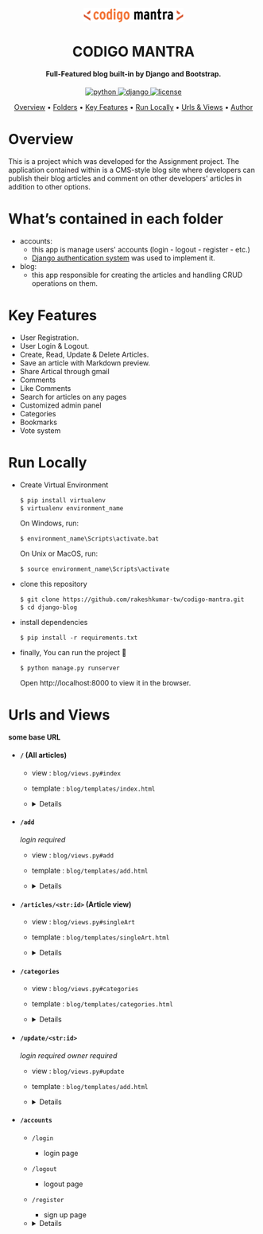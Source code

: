 <div align="center">
  <br>
  <a href="#"><img src="./blog/static/Codigo_Logo_Name.png" alt="CODIGO MANTRA" width="200"></a>
  <h1>CODIGO MANTRA</h1>
</div>

<h4 align="center">Full-Featured blog built-in by Django and Bootstrap.</h4>

<p align="center">
  <a href="https://python.org/downloads/">
    <img src="https://img.shields.io/pypi/pyversions/Django.svg" alt="python">
  </a>
  <a href="https://djangoproject.com/">
    <img src="https://img.shields.io/badge/django-4.0-success.svg" alt="django">
  </a>
  <a href="https://choosealicense.com/licenses/gpl-3.0/">
    <img src="https://img.shields.io/badge/license-GPL--3.0-green" alt="license">
  </a>
</p>
<p align="center">
  <a href="#overview">Overview</a> •
  <a href="#describe">Folders</a> •
  <a href="#key-features">Key Features</a> •
  <a href="#how-to-use">Run Locally</a> •
  <a href="#views">Urls & Views</a> •
  <a href="#author">Author</a> 
</p>

<!-- ![screenshot]() -->

<a name = "overview"></a>

# Overview

This is a project which was developed for the Assignment project. The application contained within is a CMS-style blog site where developers can publish their blog articles and comment on other developers' articles in addition to other options.





<a name = "describe"></a>

# What’s contained in each folder

- accounts:
  - this app is manage users' accounts (login - logout - register - etc.)
  - [Django authentication system](https://docs.djangoproject.com/en/4.1/topics/auth/default/) was used to implement it.
- blog:
  - this app responsible for creating the articles and handling CRUD operations on them.

<a name = "key-features"></a>

# Key Features

- User Registration.
- User Login & Logout.
- Create, Read, Update & Delete Articles.
- Save an article with Markdown preview.
- Share Artical through gmail
- Comments
- Like Comments
- Search for articles on any pages
- Customized admin panel
- Categories
- Bookmarks
- Vote system

<a name = "how-to-use"></a>

# Run Locally

- Create Virtual Environment

  ```
  $ pip install virtualenv
  $ virtualenv environment_name
  ```

  On Windows, run:

  ```
  $ environment_name\Scripts\activate.bat
  ```

  On Unix or MacOS, run:

  ```
  $ source environment_name\Scripts\activate
  ```

- clone this repository
  ```
  $ git clone https://github.com/rakeshkumar-tw/codigo-mantra.git 
  $ cd django-blog
  ```
- install dependencies
  ```
  $ pip install -r requirements.txt
  ```
- finally, You can run the project 🎉
  ```
  $ python manage.py runserver
  ```
  Open http://localhost:8000 to view it in the browser.

<a name = "views"></a>

# Urls and Views

**some base URL**

- #### `/` (All articles)

  - view : `blog/views.py#index`
  - template : `blog/templates/index.html`

  - <details>

    - every article card show :
      - title.
      - when created.
      - description.
      - tags.
      - saved or unsaved button.
      - vote button.
      - if the user owner this article:
        - number of votes show not vote button.
        - can delete and update.

    </details>

- #### `/add`

  _login required_

  - view : `blog/views.py#add`
  - template : `blog/templates/add.html`

  - <details>

    - user can write article according to the condition
    </details>

- #### `/articles/<str:id>` (Article view)

  - view : `blog/views.py#singleArt`
  - template : `blog/templates/singleArt.html`

  - <details>

    - Show all details about this article.
    - user can add comment in this page.
    </details>

- #### `/categories`

  - view : `blog/views.py#categories`
  - template : `blog/templates/categories.html`

  - <details>

    - Show all categories.
    - each category has some articles belong it.

    </details>

- #### `/update/<str:id>`

  _login required_
  _owner required_

  - view : `blog/views.py#update`
  - template : `blog/templates/add.html`

  - <details>

    - Depending on the request user can add a new article or update an existing article

    </details>

- #### `/accounts`

  - `/login`
    - login page
  - `/logout`
    - logout page
  - `/register`
    - sign up page
  - <details>

    </details>

